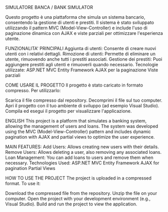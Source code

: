 SIMULATORE BANCA / BANK SIMULATOR

Questo progetto è una piattaforma che simula un sistema bancario, consentendo la gestione di utenti e prestiti. Il sistema è stato sviluppato utilizzando il pattern MVC (Model-View-Controller) e include l'uso di paginazione dinamica con AJAX e viste parziali per ottimizzare l'esperienza utente.

FUNZIONALITA' PRINCIPALI
Aggiunta di utenti: Consente di creare nuovi utenti con i relativi dettagli.
Rimozione di utenti: Permette di eliminare un utente, rimuovendo anche tutti i prestiti associati.
Gestione dei prestiti: Puoi aggiungere prestiti agli utenti e rimuoverli quando necessario.
Tecnologie utilizzate:
ASP.NET MVC
Entity Framework
AJAX per la paginazione
Viste parziali

COME USARE IL PROGETTO
Il progetto è stato caricato in formato compresso. Per utilizzarlo:

Scarica il file compresso dal repository.
Decomprimi il file sul tuo computer.
Apri il progetto con il tuo ambiente di sviluppo (ad esempio Visual Studio).
Compila ed esegui il progetto per visualizzare l'applicazione.


ENGLISH 
This project is a platform that simulates a banking system, allowing the management of users and loans. The system was developed using the MVC (Model-View-Controller) pattern and includes dynamic pagination with AJAX and partial views to optimize the user experience.

MAIN FEATURES:
Add Users: Allows creating new users with their details.
Remove Users: Allows deleting a user, also removing any associated loans.
Loan Management: You can add loans to users and remove them when necessary.
Technologies Used:
ASP.NET MVC
Entity Framework
AJAX for pagination
Partial Views

HOW TO USE THE PROJECT
The project is uploaded in a compressed format. To use it:

Download the compressed file from the repository.
Unzip the file on your computer.
Open the project with your development environment (e.g., Visual Studio).
Build and run the project to view the application.


